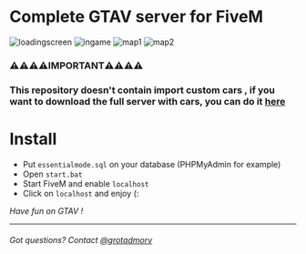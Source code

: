 # Complete GTAV server for FiveM

![loadingscreen](http://image.noelshack.com/fichiers/2018/01/1/1546291393-20181231222009-1.jpg)
![ingame](http://image.noelshack.com/fichiers/2018/01/1/1546291448-20181231222126-1.jpg)
![map1](http://image.noelshack.com/fichiers/2018/01/1/1546291457-20181231222138-1.jpg)
![map2](http://image.noelshack.com/fichiers/2018/01/1/1546291454-20181231222206-1.jpg)

### ⚠️⚠️⚠️⚠️IMPORTANT⚠️⚠️⚠️⚠️

### This repository doesn't contain import custom cars , if you want to download the full server with cars, you can do it [here][server]

# Install

  - Put `essentialmode.sql` on your database (PHPMyAdmin for example)
  - Open `start.bat`
  - Start FiveM and enable `localhost`
  - Click on `localhost` and enjoy (:

*Have fun on GTAV !*

***************************
###### Got questions? Contact [@grotadmorv](https://github.com/grotadmorv) 

   [server]: <https://mega.nz/#!buJ0wILa!sC8AWSjcRsNAjuHyb29b3m5wGsedJ-YcP6m7wAWKaDM>